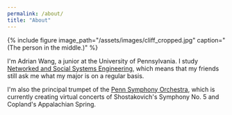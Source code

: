 ```yaml
---
permalink: /about/
title: "About"
---
```


{% include figure image_path="/assets/images/cliff_cropped.jpg" caption="(The person in the middle.)" %}

I'm Adrian Wang, a junior at the University of Pennsylvania. I study [Networked and Social Systems Engineering](https://www.nets.upenn.edu/), which means that my friends still ask me what my major is on a regular basis.

I'm also the principal trumpet of the [Penn Symphony Orchestra](https://www.dolphin.upenn.edu/pennorch/), which is currently creating virtual concerts of Shostakovich's Symphony No. 5 and Copland's Appalachian Spring.